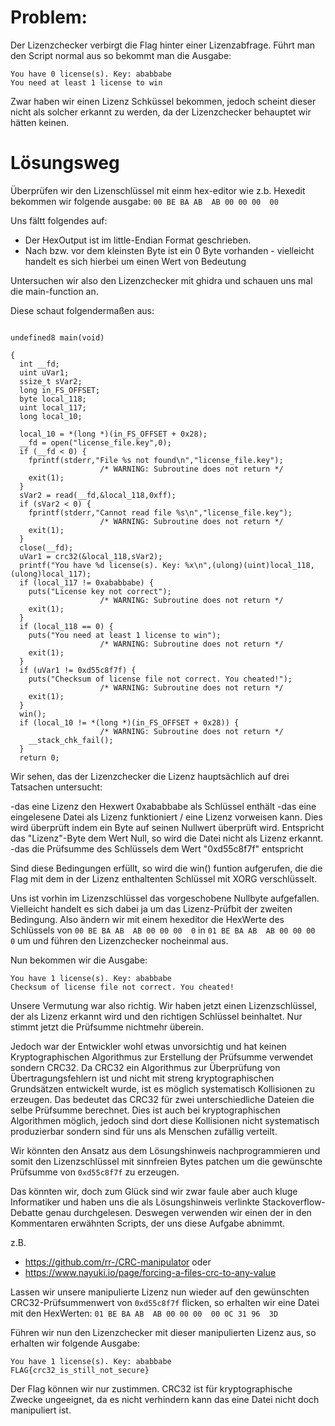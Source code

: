 # Problem:

Der Lizenzchecker verbirgt die Flag hinter einer Lizenzabfrage. Führt man den Script normal aus so bekommt man die Ausgabe:



```
You have 0 license(s). Key: ababbabe
You need at least 1 license to win
```


Zwar haben wir einen Lizenz Schküssel bekommen, jedoch scheint dieser nicht als solcher erkannt zu werden, da der Lizenzchecker behauptet wir hätten keinen.

# Lösungsweg

Überprüfen wir den Lizenschlüssel mit einm hex-editor wie z.b. Hexedit bekommen wir folgende ausgabe: `00 BE BA AB  AB 00 00 00  00`

Uns fältt folgendes auf: 

 - Der HexOutput ist im little-Endian Format geschrieben. 
 - Nach bzw. vor dem kleinsten Byte ist ein 0 Byte vorhanden - vielleicht handelt es sich hierbei um einen Wert von Bedeutung

Untersuchen wir also den Lizenzchecker mit ghidra und schauen uns mal die main-function an.

Diese schaut folgendermaßen aus:


```

undefined8 main(void)

{
  int __fd;
  uint uVar1;
  ssize_t sVar2;
  long in_FS_OFFSET;
  byte local_118;
  uint local_117;
  long local_10;
  
  local_10 = *(long *)(in_FS_OFFSET + 0x28);
  __fd = open("license_file.key",0);
  if (__fd < 0) {
    fprintf(stderr,"File %s not found\n","license_file.key");
                    /* WARNING: Subroutine does not return */
    exit(1);
  }
  sVar2 = read(__fd,&local_118,0xff);
  if (sVar2 < 0) {
    fprintf(stderr,"Cannot read file %s\n","license_file.key");
                    /* WARNING: Subroutine does not return */
    exit(1);
  }
  close(__fd);
  uVar1 = crc32(&local_118,sVar2);
  printf("You have %d license(s). Key: %x\n",(ulong)(uint)local_118,(ulong)local_117);
  if (local_117 != 0xababbabe) {
    puts("License key not correct");
                    /* WARNING: Subroutine does not return */
    exit(1);
  }
  if (local_118 == 0) {
    puts("You need at least 1 license to win");
                    /* WARNING: Subroutine does not return */
    exit(1);
  }
  if (uVar1 != 0xd55c8f7f) {
    puts("Checksum of license file not correct. You cheated!");
                    /* WARNING: Subroutine does not return */
    exit(1);
  }
  win();
  if (local_10 != *(long *)(in_FS_OFFSET + 0x28)) {
                    /* WARNING: Subroutine does not return */
    __stack_chk_fail();
  }
  return 0;
```

Wir sehen, das der Lizenzchecker die Lizenz hauptsächlich auf drei Tatsachen untersucht:

-das eine Lizenz den Hexwert 0xababbabe als Schlüssel enthält
-das eine eingelesene Datei als Lizenz funktioniert / eine Lizenz vorweisen kann. Dies wird überprüft indem ein Byte auf seinen Nullwert überprüft wird. Entspricht das "Lizenz"-Byte dem Wert Null, so wird die Datei nicht als Lizenz erkannt.
-das die Prüfsumme des Schlüssels dem Wert "0xd55c8f7f" entspricht

Sind diese Bedingungen erfüllt, so wird die win() funtion aufgerufen, die die Flag mit dem in der Lizenz enthaltenten Schlüssel mit XORG verschlüsselt.

Uns ist vorhin im Lizenzschlüssel das vorgeschobene Nullbyte aufgefallen. Vielleicht handelt es sich dabei ja um das Lizenz-Prüfbit der zweiten Bedingung. 
Also ändern wir mit einem hexeditor die HexWerte des Schlüssels von `00 BE BA AB  AB 00 00 00  0` in `01 BE BA AB  AB 00 00 00  0` um und führen den Lizenzchecker nocheinmal aus.

Nun bekommen wir die Ausgabe:

```
You have 1 license(s). Key: ababbabe
Checksum of license file not correct. You cheated!
```

Unsere Vermutung war also richtig. Wir haben jetzt einen Lizenzschlüssel, der als Lizenz erkannt wird und den richtigen Schlüssel beinhaltet. Nur stimmt jetzt die Prüfsumme nichtmehr überein.

Jedoch war der Entwickler wohl etwas unvorsichtig und hat keinen Kryptographischen Algorithmus zur Erstellung der Prüfsumme verwendet sondern CRC32.
Da CRC32 ein Algorithmus zur Überprüfung von Übertragungsfehlern ist und nicht mit streng kryptographischen Grundsätzen entwickelt wurde, ist es möglich systematisch Kollisionen zu erzeugen. Das bedeutet das CRC32 für zwei unterschiedliche Dateien die selbe Prüfsumme berechnet. Dies ist auch bei kryptographischen Algorithmen möglich, jedoch sind dort diese Kollisionen nicht systematisch produzierbar sondern sind für uns als Menschen zufällig verteilt.

Wir könnten den Ansatz aus dem Lösungshinweis nachprogrammieren und somit den Lizenzschlüssel mit sinnfreien Bytes patchen um die gewünschte Prüfsumme von `0xd55c8f7f` zu erzeugen.

Das könnten wir, doch zum Glück sind wir zwar faule aber auch kluge Informatiker und haben uns die als Lösungshinweis verlinkte Stackoverflow-Debatte genau durchgelesen. Deswegen verwenden wir einen der in den Kommentaren erwähnten Scripts, der uns diese Aufgabe abnimmt.

z.B.
	
- https://github.com/rr-/CRC-manipulator
oder
- https://www.nayuki.io/page/forcing-a-files-crc-to-any-value 

Lassen wir unsere manipulierte Lizenz nun wieder auf den gewünschten CRC32-Prüfsummenwert von `0xd55c8f7f` flicken, so erhalten wir eine Datei mit den HexWerten:
`01 BE BA AB  AB 00 00 00  00 0C 31 96  3D `

Führen wir nun den Lizenzchecker mit dieser manipulierten Lizenz aus, so erhalten wir folgende Ausgabe:
```
You have 1 license(s). Key: ababbabe
FLAG{crc32_is_still_not_secure}
```

Der Flag können wir nur zustimmen. CRC32 ist für kryptographische Zwecke ungeeignet, da es nicht verhindern kann das eine Datei nicht doch manipuliert ist.

